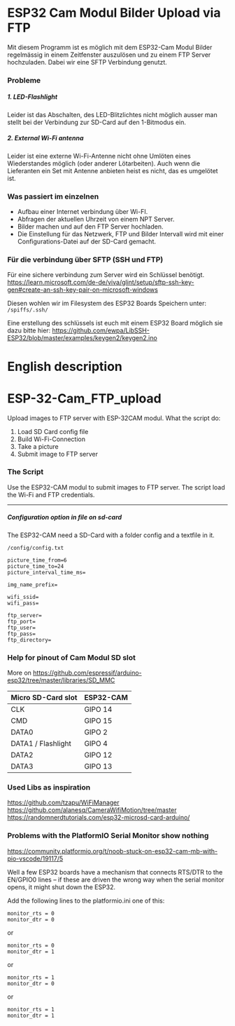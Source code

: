 # ESP32 Cam Modul Bilder Upload via FTP

Mit diesem Programm ist es möglich mit dem ESP32-Cam Modul Bilder regelmässig in einem Zeitfenster auszulösen und 
zu einem FTP Server hochzuladen. Dabei wir eine SFTP Verbindung genutzt.

### Probleme
##### 1. LED-Flashlight
Leider ist das Abschalten, des LED-Blitzlichtes nicht möglich ausser man 
stellt bei der Verbindung zur SD-Card auf den 1-Bitmodus ein.
##### 2. External Wi-Fi antenna
Leider ist eine externe Wi-Fi-Antenne nicht ohne Umlöten eines Wiederstandes 
möglich (oder anderer Lötarbeiten). Auch wenn die Lieferanten ein Set mit 
Antenne anbieten heist es nicht, das es umgelötet ist.

### Was passiert im einzelnen

- Aufbau einer Internet verbindung über Wi-FI.
- Abfragen der aktuellen Uhrzeit von einem NPT Server.
- Bilder machen und auf den FTP Server hochladen.
- Die Einstellung für das Netzwerk, FTP und Bilder Intervall wird mit einer Configurations-Datei auf der SD-Card gemacht.


### Für die verbindung über SFTP (SSH und FTP)
Für eine sichere verbindung zum Server wird ein Schlüssel benötigt.
https://learn.microsoft.com/de-de/viva/glint/setup/sftp-ssh-key-gen#create-an-ssh-key-pair-on-microsoft-windows

Diesen wohlen wir im Filesystem des ESP32 Boards Speichern unter:
`/spiffs/.ssh/`

Eine erstellung des schlüssels ist euch mit einem ESP32 Board möglich sie dazu bitte hier:
https://github.com/ewpa/LibSSH-ESP32/blob/master/examples/keygen2/keygen2.ino

# English description

# ESP-32-Cam_FTP_upload
Upload images to FTP server with ESP-32CAM modul.  What the script do:

1. Load SD Card config file
2. Build Wi-Fi-Connection
3. Take a picture
4. Submit image to FTP server

### The Script
Use the ESP32-CAM modul to submit images to FTP server.  The script load the Wi-Fi and FTP credentials.

---

##### Configuration option in file on sd-card
The ESP32-CAM need a SD-Card with a folder config and a textfile in it.
```
/config/config.txt

picture_time_from=6
picture_time_to=24
picture_interval_time_ms=

img_name_prefix=

wifi_ssid=
wifi_pass=

ftp_server=
ftp_port=
ftp_user=
ftp_pass=
ftp_directory=
```

### Help for pinout of Cam Modul SD slot

More on https://github.com/espressif/arduino-esp32/tree/master/libraries/SD_MMC

| Micro SD-Card slot | ESP32-CAM |
|--------------------|-----------|
| CLK                | GIPO 14   |
| CMD                | GIPO 15   |
| DATA0              | GIPO 2    |
| DATA1 / Flashlight | GIPO 4    |
| DATA2              | GIPO 12   |
| DATA3              | GIPO 13   |

### Used Libs as inspiration
https://github.com/tzapu/WiFiManager
https://github.com/alanesq/CameraWifiMotion/tree/master
https://randomnerdtutorials.com/esp32-microsd-card-arduino/

### Problems with the PlatformIO Serial Monitor show nothing
https://community.platformio.org/t/noob-stuck-on-esp32-cam-mb-with-pio-vscode/19117/5

Well a few ESP32 boards have a mechanism that connects RTS/DTR to the EN/GPIO0 lines – if these are driven the wrong way when the serial monitor opens, it might shut down the ESP32.

Add the following lines to the platformio.ini one of this:
```
monitor_rts = 0
monitor_dtr = 0
```
or
```
monitor_rts = 0
monitor_dtr = 1
```
or
```
monitor_rts = 1
monitor_dtr = 0
```
or
```
monitor_rts = 1
monitor_dtr = 1
```

